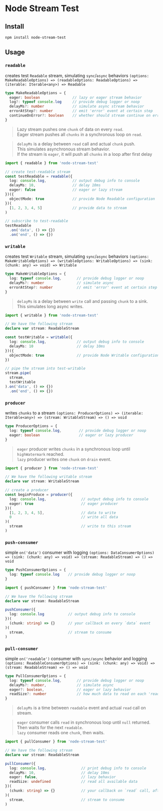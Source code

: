# Node Stream Test

## Install
```
npm install node-stream-test
```

## Usage

### `readable`
creates test `Readable` stream, simulating `sync`/`async` behaviors
`(options: MakeReadableOptions) => (readableOptions: ReadableOptions) => (iterable: Iterable<any>) => Readable`
```ts
type MakeReadableOptions = {
  eager: boolean               // lazy or eager stream behavior
  log?: typeof console.log     // provide debug logger or noop
  delayMs?: number             // simulate async stream behavior
  errorAtStep?: number         // emit 'error' event at certain step
  continueOnError?: boolean    // whether should stream continue on error or break
}
```
> Lazy stream pushes one `chunk` of data on every `read`.  
Eager stream pushes all `chunks` in a synchronous loop on `read`.

> `delayMs` is a delay between `read` call and actual `chunk` push.  
This simulates asynchronous stream behavior.  
If the stream is `eager`, it will push all `chunks` in a loop after first delay
```ts
import { readable } from 'node-stream-test'

// create test-readable stream
const testReadable = readable({
  log: console.log,            // output debug info to console
  delayMs: 10,                 // delay 10ms
  eager: false                 // eager or lazy stream 
})({
  objectMode: true             // provide Node Readable configuration
})(
  [1, 2, 3, 4, 5]              // provide data to stream
)

// subscribe to test-readable
testReadable
  .on('data', () => {})
  .on('end', () => {})
```

### `writable`
creates test `Writable` stream, simulating `sync`/`async` behaviors
`(options: MakeWritableOptions) => (writableOptions: WritableOptions) => (sink: (chunk: any) => void) => Writable`
```ts
type MakeWritableOptions = {
  log: typeof console.log,       // provide debug logger or noop
  delayMs?: number               // simulate async
  errorAtStep?: number           // emit 'error' event at certain step
}
```
> `delayMs` is a delay between `write` call and passing `chunk` to a sink.  
This simulates long async writes.
```ts
import { writable } from 'node-stream-test'

// We have the following stream
declare var stream: ReadableStream

const testWritable = writable({ 
  log: console.log,              // output debug info to console
  delayMs: 10                    // delay 10ms
})({
  objectMode: true               // provide Node Writable configuration
})

// pipe the stream into test-writable
stream.pipe(
  stream,
  testWritable
).on('data', () => {})
  .on('end', () => {})
```

### `producer`
writes `chunks` to a stream
`(options: ProducerOptions) => (iterable: Iterable<any>) => (stream: WritableStream) => () => void`
```ts
type ProducerOptions = {
  log: typeof console.log,        // provide debug logger or noop
  eager: boolean                  // eager or lazy producer
}
```
> `eager` producer writes `chunks` in a synchronous loop until `highWatermark` reached.  
`lazy` producer writes one `chunk` on `drain` event.
```ts
import { producer } from 'node-stream-test'

// We have the following writable stream
declare var stream: WritableStream

// create a producer
const beginProduce = producer({
  log: console.log,                // output debug info to console
  eager: true                      // eager producer
})(
  [1, 2, 3, 4, 5],                 // data to write
  0                                // write all data
)(
  stream                           // write to this stream
)
```

### `push-consumer`
simple `on('data')` consumer with logging
`(options: DataConsumerOptions) => (sink: (chunk: any) => void) => (stream: ReadableStream) => () => void`
```ts
type PushConsumerOptions = {
  log: typeof console.log    // provide debug logger or noop
}
```
```ts
import { pushConsumer } from 'node-stream-test'

// We have the following stream
declare var stream: ReadableStream

pushConsumer({ 
  log: console.log           // output debug info to console
})(
  (chunk: string) => {}      // your callback on every `data` event
)(
  stream,                    // stream to consume
)
```

### `pull-consumer`
simple `on('readable')` consumer with `sync/async` behavior and logging
`(options: ReadableConsumerOptions) => (sink: (chunk: any) => void) => (stream: ReadableStream) => () => void`
```ts
type PullConsumerOptions = {
  log: typeof console.log,       // provide debug logger or noop
  delayMs?: number,              // simulate async
  eager?: boolean,               // eager or lazy behavior
  readSize?: number              // how much data to read on each 'readable' event
}
```
> `delayMs` is a time between `readable` event and actual `read` call on stream.
  
> `eager` consumer calls `read` in synchronous loop until `null` returned.  
Then waits for the next `readable`.  
`lazy` consumer reads one `chunk`, then waits.
```ts
import { pullConsumer } from 'node-stream-test'

// We have the following stream
declare var stream: ReadableStream

pullConsumer({
  log: console.log,                // print debug info to console
  delayMs: 10,                     // delay 10ms
  eager: false,                    // lazy behavior
  readSize: undefined              // read all available data
})(
  (chunk: string) => {}            // your callback on `read` call, after `readable` event
)(
  stream,                          // stream to consume
)
```
